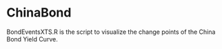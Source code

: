 # ChinaBond 
BondEventsXTS.R is the script to visualize the change points of the China Bond Yield Curve.
